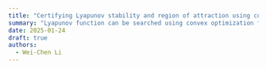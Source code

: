 ```yaml
---
title: "Certifying Lyapunov stability and region of attraction using convex optimization"
summary: "Lyapunov function can be searched using convex optimization for a lot of continuous system"
date: 2025-01-24
draft: true
authors:
  - Wei-Chen Li
---
```

